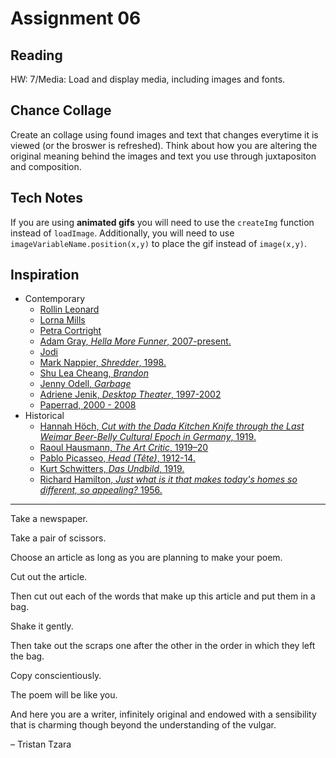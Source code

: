 # Assignment 06

## Reading
HW: 7/Media: Load and display media, including images and fonts.

## Chance Collage
Create an collage using found images and text that changes everytime it is viewed (or the broswer is refreshed). Think about how you are altering the original meaning behind the images and text you use through juxtapositon and composition. 

## Tech Notes
If you are using **animated gifs** you will need to use the `createImg` function instead of `loadImage`. Additionally, you will need to use `imageVariableName.position(x,y)` to place the gif instead of `image(x,y)`.

## Inspiration
  - Contemporary
    - [Rollin Leonard](http://rollinleonard.tumblr.com/post/64963003543/ball-o-arms)
    - [Lorna Mills](http://www.digitalmediatree.com/sallymckay/LornaMillsImageDump/)
    - [Petra Cortright](http://www.petracortright.com/hello.html)
    - [Adam Gray, *Hella More Funner*, 2007-present.](http://www.adam-gray.com/hella-more-funner-1/)
    - [Jodi](http://jodi.org)
    - [Mark Nappier, *Shredder*, 1998.](http://www.potatoland.org/shredder/shredder.html)
    - [Shu Lea Cheang, *Brandon*](http://brandon.guggenheim.org/)
    - [Jenny Odell, *Garbage*](http://www.jennyodell.com/garbage.html)
    - [Adriene Jenik, *Desktop Theater*, 1997-2002](https://ajenik.faculty.asu.edu/projects_dt.html)
    - [Paperrad, 2000 - 2008](https://anthology.rhizome.org/paperrad-org)
  - Historical
    - [Hannah Höch, *Cut with the Dada Kitchen Knife through the Last Weimar Beer-Belly Cultural Epoch in Germany*, 1919.](https://en.wikipedia.org/wiki/File:Hoch-Cut_With_the_Kitchen_Knife.jpg)
    - [Raoul Hausmann, *The Art Critic*, 1919–20](https://www.tate.org.uk/art/artworks/hausmann-the-art-critic-t01918) 
    - [Pablo Picasseo, *Head (Tête)*, 1912-14.](https://en.wikipedia.org/wiki/File:Pablo_Picasso,_1913-14,_Head_(T%C3%AAte),_cut_and_pasted_colored_paper,_gouache_and_charcoal_on_paperboard,_43.5_x_33_cm,_Scottish_National_Gallery_of_Modern_Art,_Edinburgh.jpg)
    - [Kurt Schwitters, *Das Undbild*, 1919.](https://en.wikipedia.org/wiki/File:DasUndbild.jpg)
    - [Richard Hamilton, *Just what is it that makes today's homes so different, so appealing?* 1956.](https://en.wikipedia.org/wiki/File:Hamilton-appealing2.jpg)

---

Take a newspaper.

Take a pair of scissors.

Choose an article as long as you are planning to make your poem.

Cut out the article.

Then cut out each of the words that make up this article and put them in a bag.

Shake it gently.

Then take out the scraps one after the other in the order in which they left the bag.

Copy conscientiously.

The poem will be like you.

And here you are a writer, infinitely original and endowed with a sensibility that is charming though beyond the understanding of the vulgar.  

– Tristan Tzara